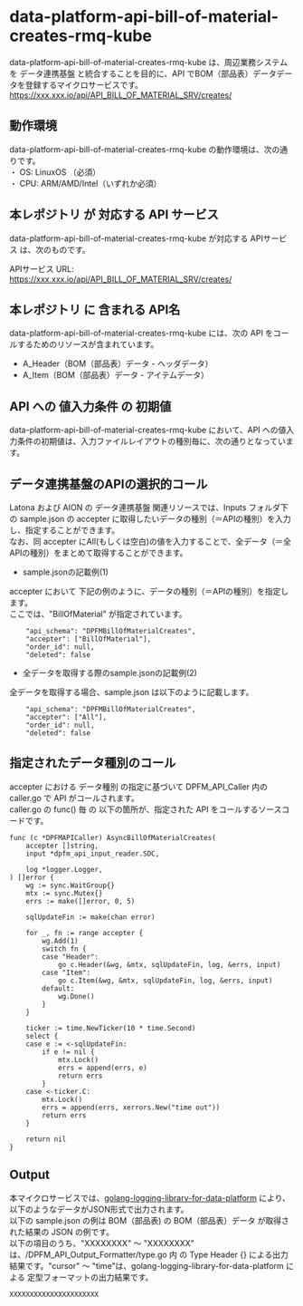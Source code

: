 # data-platform-api-bill-of-material-creates-rmq-kube

data-platform-api-bill-of-material-creates-rmq-kube は、周辺業務システム　を データ連携基盤 と統合することを目的に、API でBOM（部品表）データデータを登録するマイクロサービスです。  
https://xxx.xxx.io/api/API_BILL_OF_MATERIAL_SRV/creates/

## 動作環境

data-platform-api-bill-of-material-creates-rmq-kube の動作環境は、次の通りです。  
・ OS: LinuxOS （必須）  
・ CPU: ARM/AMD/Intel（いずれか必須）  


## 本レポジトリ が 対応する API サービス
data-platform-api-bill-of-material-creates-rmq-kube が対応する APIサービス は、次のものです。

APIサービス URL: https://xxx.xxx.io/api/API_BILL_OF_MATERIAL_SRV/creates/

## 本レポジトリ に 含まれる API名
data-platform-api-bill-of-material-creates-rmq-kube には、次の API をコールするためのリソースが含まれています。  

* A_Header（BOM（部品表）データ - ヘッダデータ）
* A_Item（BOM（部品表）データ - アイテムデータ）

## API への 値入力条件 の 初期値
data-platform-api-bill-of-material-creates-rmq-kube において、API への値入力条件の初期値は、入力ファイルレイアウトの種別毎に、次の通りとなっています。  

## データ連携基盤のAPIの選択的コール

Latona および AION の データ連携基盤 関連リソースでは、Inputs フォルダ下の sample.json の accepter に取得したいデータの種別（＝APIの種別）を入力し、指定することができます。  
なお、同 accepter にAll(もしくは空白)の値を入力することで、全データ（＝全APIの種別）をまとめて取得することができます。  

* sample.jsonの記載例(1)  

accepter において 下記の例のように、データの種別（＝APIの種別）を指定します。  
ここでは、"BillOfMaterial" が指定されています。    
  
```
	"api_schema": "DPFMBillOfMaterialCreates",
	"accepter": ["BillOfMaterial"],
	"order_id": null,
	"deleted": false
```
  
* 全データを取得する際のsample.jsonの記載例(2)  

全データを取得する場合、sample.json は以下のように記載します。  

```
	"api_schema": "DPFMBillOfMaterialCreates",
	"accepter": ["All"],
	"order_id": null,
	"deleted": false
```

## 指定されたデータ種別のコール

accepter における データ種別 の指定に基づいて DPFM_API_Caller 内の caller.go で API がコールされます。  
caller.go の func() 毎 の 以下の箇所が、指定された API をコールするソースコードです。  

```
func (c *DPFMAPICaller) AsyncBillOfMaterialCreates(
	accepter []string,
	input *dpfm_api_input_reader.SDC,

	log *logger.Logger,
) []error {
	wg := sync.WaitGroup{}
	mtx := sync.Mutex{}
	errs := make([]error, 0, 5)

	sqlUpdateFin := make(chan error)

	for _, fn := range accepter {
		wg.Add(1)
		switch fn {
		case "Header":
			go c.Header(&wg, &mtx, sqlUpdateFin, log, &errs, input)
		case "Item":
			go c.Item(&wg, &mtx, sqlUpdateFin, log, &errs, input)
		default:
			wg.Done()
		}
	}

	ticker := time.NewTicker(10 * time.Second)
	select {
	case e := <-sqlUpdateFin:
		if e != nil {
			mtx.Lock()
			errs = append(errs, e)
			return errs
		}
	case <-ticker.C:
		mtx.Lock()
		errs = append(errs, xerrors.New("time out"))
		return errs
	}

	return nil
}
```

## Output  
本マイクロサービスでは、[golang-logging-library-for-data-platform](https://github.com/latonaio/golang-logging-library-for-data-platform) により、以下のようなデータがJSON形式で出力されます。  
以下の sample.json の例は BOM（部品表) の BOM（部品表）データ が取得された結果の JSON の例です。  
以下の項目のうち、"XXXXXXXX" ～ "XXXXXXXX" は、/DPFM_API_Output_Formatter/type.go 内 の Type Header {} による出力結果です。"cursor" ～ "time"は、golang-logging-library-for-data-platform による 定型フォーマットの出力結果です。  

```
XXXXXXXXXXXXXXXXXXXXXX
```
